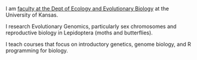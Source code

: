I am [faculty at the Dept of Ecology and Evolutionary Biology](https://eeb.ku.edu/people/jamie-walters) at the University of Kansas.

I research Evolutionary Genomics, particularly sex chromosomes and reproductive biology in Lepidoptera (moths and butterflies).

I teach courses that focus on introductory genetics, genome biology, and R programming for biology.
